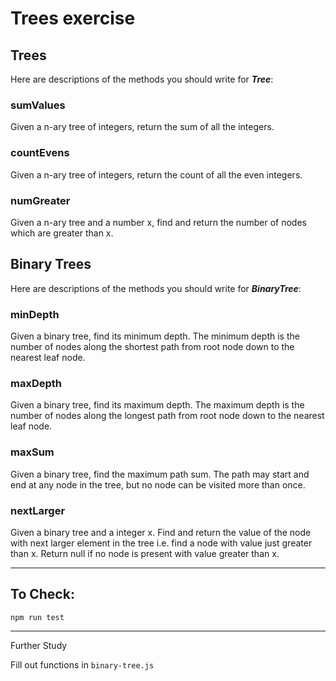 # Trees exercise

## **Trees**

Here are descriptions of the methods you should write for ***Tree***:

### **sumValues**

Given a n-ary tree of integers, return the sum of all the integers.

### **countEvens**

Given a n-ary tree of integers, return the count of all the even integers.

### **numGreater**

Given a n-ary tree and a number x, find and return the number of nodes which are greater than x.

## **Binary Trees**

Here are descriptions of the methods you should write for ***BinaryTree***:

### **minDepth**

Given a binary tree, find its minimum depth. The minimum depth is the number of nodes along the shortest path from root node down to the nearest leaf node.

### **maxDepth**

Given a binary tree, find its maximum depth. The maximum depth is the number of nodes along the longest path from root node down to the nearest leaf node.

### **maxSum**

Given a binary tree, find the maximum path sum. The path may start and end at any node in the tree, but no node can be visited more than once.

### **nextLarger**

Given a binary tree and a integer x. Find and return the value of the node with next larger element in the tree i.e. find a node with value just greater than x. Return null if no node is present with value greater than x.

---

## To Check:

`npm run test`

---

Further Study

Fill out functions in `binary-tree.js`
